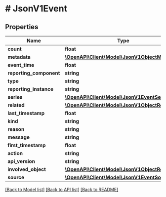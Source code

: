 # # JsonV1Event

## Properties

Name | Type | Description | Notes
------------ | ------------- | ------------- | -------------
**count** | **float** |  | [optional]
**metadata** | [**\OpenAPI\Client\Model\JsonV1ObjectMeta**](JsonV1ObjectMeta.md) |  | [optional]
**event_time** | **float** |  | [optional]
**reporting_component** | **string** |  | [optional]
**type** | **string** |  | [optional]
**reporting_instance** | **string** |  | [optional]
**series** | [**\OpenAPI\Client\Model\JsonV1EventSeries**](JsonV1EventSeries.md) |  | [optional]
**related** | [**\OpenAPI\Client\Model\JsonV1ObjectReference**](JsonV1ObjectReference.md) |  | [optional]
**last_timestamp** | **float** |  | [optional]
**kind** | **string** |  | [optional]
**reason** | **string** |  | [optional]
**message** | **string** |  | [optional]
**first_timestamp** | **float** |  | [optional]
**action** | **string** |  | [optional]
**api_version** | **string** |  | [optional]
**involved_object** | [**\OpenAPI\Client\Model\JsonV1ObjectReference**](JsonV1ObjectReference.md) |  | [optional]
**source** | [**\OpenAPI\Client\Model\JsonV1EventSource**](JsonV1EventSource.md) |  | [optional]

[[Back to Model list]](../../README.md#models) [[Back to API list]](../../README.md#endpoints) [[Back to README]](../../README.md)
